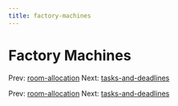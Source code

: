 ```yaml
---
title: factory-machines
---
```




# Factory Machines

Prev: [room-allocation](room-allocation.md) Next:
[tasks-and-deadlines](tasks-and-deadlines.md)

Prev: [room-allocation](room-allocation.md) Next:
[tasks-and-deadlines](tasks-and-deadlines.md)
